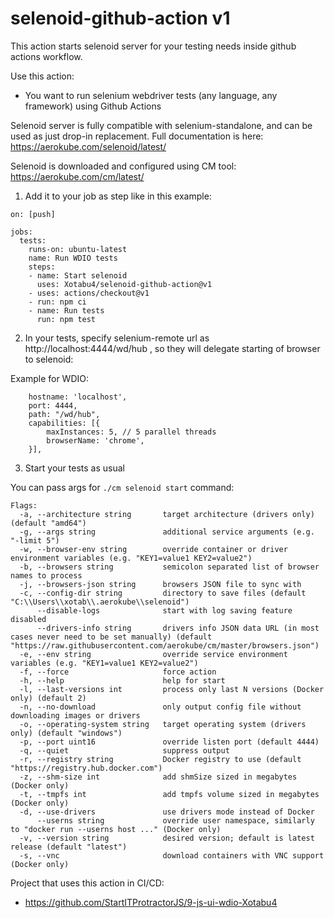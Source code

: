 # selenoid-github-action v1
This action starts selenoid server for your testing needs inside github actions workflow.

Use this action:
- You want to run selenium webdriver tests (any language, any framework) using Github Actions

Selenoid server is fully compatible with selenium-standalone, and can be used as just drop-in replacement. Full documentation is here: https://aerokube.com/selenoid/latest/

Selenoid is downloaded and configured using CM tool: https://aerokube.com/cm/latest/

1) Add it to your job as step like in this example:
```
on: [push]

jobs:
  tests:
    runs-on: ubuntu-latest
    name: Run WDIO tests
    steps:
    - name: Start selenoid
      uses: Xotabu4/selenoid-github-action@v1
    - uses: actions/checkout@v1
    - run: npm ci  
    - name: Run tests
      run: npm test
```

2) In your tests, specify selenium-remote url as http://localhost:4444/wd/hub , so they will delegate starting of browser to selenoid:

Example for WDIO:
```
    hostname: 'localhost',
    port: 4444,
    path: "/wd/hub",
    capabilities: [{
        maxInstances: 5, // 5 parallel threads
        browserName: 'chrome',
    }],
```

3) Start your tests as usual


You can pass args for `./cm selenoid start` command:
```
Flags:
  -a, --architecture string       target architecture (drivers only) (default "amd64")
  -g, --args string               additional service arguments (e.g. "-limit 5")
  -w, --browser-env string        override container or driver environment variables (e.g. "KEY1=value1 KEY2=value2")
  -b, --browsers string           semicolon separated list of browser names to process
  -j, --browsers-json string      browsers JSON file to sync with
  -c, --config-dir string         directory to save files (default "C:\\Users\\xotab\\.aerokube\\selenoid")
      --disable-logs              start with log saving feature disabled
      --drivers-info string       drivers info JSON data URL (in most cases never need to be set manually) (default "https://raw.githubusercontent.com/aerokube/cm/master/browsers.json")
  -e, --env string                override service environment variables (e.g. "KEY1=value1 KEY2=value2")
  -f, --force                     force action
  -h, --help                      help for start
  -l, --last-versions int         process only last N versions (Docker only) (default 2)
  -n, --no-download               only output config file without downloading images or drivers
  -o, --operating-system string   target operating system (drivers only) (default "windows")
  -p, --port uint16               override listen port (default 4444)
  -q, --quiet                     suppress output
  -r, --registry string           Docker registry to use (default "https://registry.hub.docker.com")
  -z, --shm-size int              add shmSize sized in megabytes (Docker only)
  -t, --tmpfs int                 add tmpfs volume sized in megabytes (Docker only)
  -d, --use-drivers               use drivers mode instead of Docker
      --userns string             override user namespace, similarly to "docker run --userns host ..." (Docker only)
  -v, --version string            desired version; default is latest release (default "latest")
  -s, --vnc                       download containers with VNC support (Docker only)
```

Project that uses this action in CI/CD:
- https://github.com/StartITProtractorJS/9-js-ui-wdio-Xotabu4
